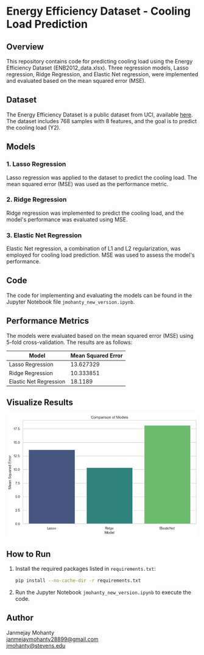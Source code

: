 # Energy Efficiency Dataset - Cooling Load Prediction

## Overview

This repository contains code for predicting cooling load using the Energy Efficiency Dataset (ENB2012_data.xlsx). Three regression models, Lasso regression, Ridge Regression, and Elastic Net regression, were implemented and evaluated based on the mean squared error (MSE).

## Dataset

The Energy Efficiency Dataset is a public dataset from UCI, available [here](https://archive.ics.uci.edu/ml/datasets/Energy+efficiency). The dataset includes 768 samples with 8 features, and the goal is to predict the cooling load (Y2).

## Models

### 1. Lasso Regression
Lasso regression was applied to the dataset to predict the cooling load. The mean squared error (MSE) was used as the performance metric.

### 2. Ridge Regression
Ridge regression was implemented to predict the cooling load, and the model's performance was evaluated using MSE.

### 3. Elastic Net Regression
Elastic Net regression, a combination of L1 and L2 regularization, was employed for cooling load prediction. MSE was used to assess the model's performance.

## Code

The code for implementing and evaluating the models can be found in the Jupyter Notebook file `jmohanty_new_version.ipynb`.

## Performance Metrics

The models were evaluated based on the mean squared error (MSE) using 5-fold cross-validation. The results are as follows:

| Model               | Mean Squared Error |
|---------------------|--------------------|
| Lasso Regression    | 13.627329       |
| Ridge Regression    | 10.333851       |
| Elastic Net Regression | 18.1189       |

## Visualize Results

![Display Image](https://github.com/Janmejay1998/CS-559-B-Machine-Learning-Fundamentals-And-Applications/blob/main/Homework%20Assignment%201/Results/models_comparision.png)

## How to Run

1. Install the required packages listed in `requirements.txt`:
   ```bash
   pip install --no-cache-dir -r requirements.txt
   ```
2. Run the Jupyter Notebook `jmohanty_new_version.ipynb` to execute the code.

## Author
Janmejay Mohanty\
janmejaymohanty28899@gmail.com\
jmohanty@stevens.edu